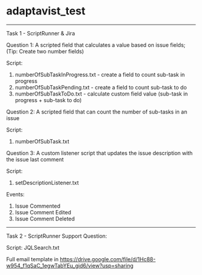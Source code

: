 # adaptavist_test
*****************************************************************************************************
Task 1 - ScriptRunner & Jira

Question 1:
A scripted field that calculates a value based on issue fields; (Tip: Create two
number fields)

Script: 
1) numberOfSubTaskInProgress.txt - create a field to count sub-task in progress
2) numberOfSubTaskPending.txt - create a field to count sub-task to do
3) numberOfSubTaskToDo.txt - calculate custom field value (sub-task in progress + sub-task to do)

Question 2:
A scripted field that can count the number of sub-tasks in an issue

Script:
1) numberOfSubTask.txt

Question 3:
A custom listener script that updates the issue description with the issue last
comment

Script:
1) setDescriptionListener.txt

Events: 
1) Issue Commented
2) Issue Comment Edited
3) Issue Comment Deleted

*****************************************************************************************************
Task 2 - ScriptRunner Support Question:

Script: JQLSearch.txt

Full email template in https://drive.google.com/file/d/1Hc88-w954_f1qSaC_1egwTabYEu_gid6/view?usp=sharing



